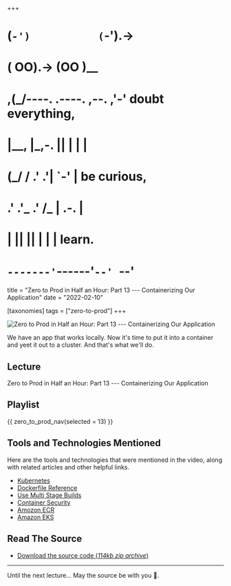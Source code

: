 +++
#   (`-')           (`-').->
#   ( OO).->        (OO )__
# ,(_/----. .----. ,--. ,'-' doubt everything,
# |__,    |\_,-.  ||  | |  |
#  (_/   /    .' .'|  `-'  | be curious,
#  .'  .'_  .'  /_ |  .-.  |
# |       ||      ||  | |  | learn.
# `-------'`------'`--' `--'

title = "Zero to Prod in Half an Hour: Part 13 --- Containerizing Our Application"
date = "2022-02-10"

[taxonomies]
tags = ["zero-to-prod"]
+++

![Zero to Prod in Half an Hour: Part 13 --- Containerizing Our Application](/zerotohero-dev/content/images/size/w1200/2024/03/containerize.png)

We have an app that works locally. Now it's time to put it into a container and
yeet it out to a cluster. And that's what we'll do.

Lecture
-------

Zero to Prod in Half an Hour: Part 13 --- Containerizing Our Application

Playlist
--------

{{ zero_to_prod_nav(selected = 13) }}

Tools and Technologies Mentioned
--------------------------------

Here are the tools and technologies that were mentioned in the video, along with
related articles and other helpful links.

* [Kubernetes](https://www.zerotohero.dev/containerizing-our-application/)
* [Dockerfile Reference](https://docs.docker.com/engine/reference/builder/)
* [Use Multi Stage Builds](https://docs.docker.com/develop/develop-images/multistage-build/)
* [Container Security](https://www.goodreads.com/book/show/48816583-container-security)
* [Amozon ECR](https://aws.amazon.com/ecr/)
* [Amazon EKS](https://aws.amazon.com/eks/)

Read The Source
---------------

* [Download the source code (_114kb zip
  archive_)](https://assets.zerotohero.dev/zero-to-prod-in-30/zero-to-prod-in-30.zip)

------------

Until the next lecture... May the source be with you 🦄.
